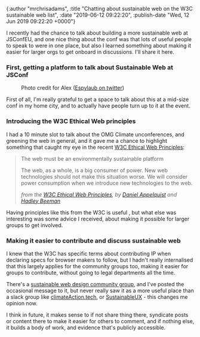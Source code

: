 

{:author "mrchrisadams", :title "Chatting about sustainable web on the W3C sustainable web list", :date "2019-06-12 09:22:20", :publish-date "Wed, 12 Jun 2019 09:22:20 +0000"}



<!-- content below -->

<!-- wp:paragraph -->
<p>I recently had the chance to talk about building a more sustainable web at JSConfEU, and one nice thing about the conf was that lots of useful people to speak to were in one place, but also I learned something about making it easier for larger orgs to get onboard in discussions. I'll share it here.</p>
<!-- /wp:paragraph -->

<!-- wp:heading {"level":3} -->
<h3>First, getting a platform to talk about Sustainable Web at JSConf</h3>
<!-- /wp:heading -->

<!-- wp:image {"id":3681} -->
<figure class="wp-block-image"><img src="https://mrchrisadamsblog.files.wordpress.com/2019/06/dsc0051.jpg" alt="" class="wp-image-3681" /><figcaption>Photo credit for Alex (<a href="https://twitter.com/espylaub">Espylaub on twitter</a>)</figcaption></figure>
<!-- /wp:image -->

<!-- wp:paragraph -->
<p>First of all, I'm really grateful to get a space to talk about this at a mid-size conf in my home city, and to actually have people turn up to it at the event.</p>
<!-- /wp:paragraph -->

<!-- wp:heading {"level":3} -->
<h3>Introducing the W3C Ethical Web principles</h3>
<!-- /wp:heading -->

<!-- wp:paragraph -->
<p>I had a 10 minute slot to talk about the OMG Climate unconferences, and greening the web in general, and it gave me a chance to highlight something that caught my eye in the recent <a href="https://www.w3.org/2001/tag/doc/ethical-web-principles/">W3C Ethical Web Principles</a>:</p>
<!-- /wp:paragraph -->

<!-- wp:quote -->
<blockquote class="wp-block-quote"><p>The web must be an environmentally sustainable platform</p><p>The web, as a whole, is a big consumer of power. New web technologies should not make this situation worse. We will consider power consumption when we introduce new technologies to the web.</p><cite>from the <a href="https://www.w3.org/2001/tag/doc/ethical-web-principles/">W3C Ethical Web Principles</a>,  by <a href="https://twitter.com/torgo/">Daniel Appelquist</a> and <a href="https://twitter.com/hadleybeeman/">Hadley Beeman</a></cite></blockquote>
<!-- /wp:quote -->

<!-- wp:paragraph -->
<p>Having principles like this from the W3C is useful , but what else was interesting was some advice I received, about making it possible for larger groups to get involved.</p>
<!-- /wp:paragraph -->

<!-- wp:heading {"level":3} -->
<h3>Making it easier to contribute and discuss sustainable web</h3>
<!-- /wp:heading -->

<!-- wp:paragraph -->
<p>I knew that the W3C has specific terms about contributing IP when declaring specs for browser makers to follow, but I hadn't really internalised that this largely applies for the community groups too, making it easier for groups to contribute, without going to legal departments all the time.</p>
<!-- /wp:paragraph -->

<!-- wp:paragraph -->
<p>There's a <a href="https://twitter.com/hadleybeeman/">sustainable web design community group</a>, and I've posted the occasional message to it, but never really saw it as a more useful place than a slack group like <a href="http://climateaction.tech/">climateAction.tech</a>, or <a href="https://sustainableux.com/">SustainableUX</a> - this changes me opinion now.</p>
<!-- /wp:paragraph -->

<!-- wp:paragraph -->
<p>I think in future, it makes sense to if not share thing there, syndicate posts or content there to make it easier for others to comment, and if nothing else, it builds a body of work, and evidence that's publicly accessible.</p>
<!-- /wp:paragraph -->

